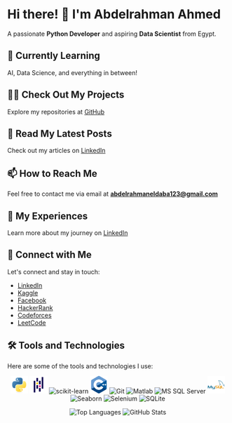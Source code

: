 # Hi there! 👋 I'm Abdelrahman Ahmed

A passionate **Python Developer** and aspiring **Data Scientist** from Egypt.

## 🌱 Currently Learning

AI, Data Science, and everything in between!

## 👨‍💻 Check Out My Projects

Explore my repositories at [GitHub](https://github.com/Abdelrahman47-code)

## 📝 Read My Latest Posts

Check out my articles on [LinkedIn](https://www.linkedin.com/in/abdelrahman-eldaba-739805192/)

## 📫 How to Reach Me

Feel free to contact me via email at **abdelrahmaneldaba123@gmail.com**

## 📄 My Experiences

Learn more about my journey on [LinkedIn](https://www.linkedin.com/in/abdelrahman-eldaba-739805192/)

## 🚀 Connect with Me

Let's connect and stay in touch:
- [LinkedIn](https://linkedin.com/in/abdelrahman-eldaba-739805192/)
- [Kaggle](https://kaggle.com/abdelrahmanahmed110)
- [Facebook](https://fb.com/profile.php?id=100009894226911)
- [HackerRank](https://www.hackerrank.com/abdelrahmanelda2)
- [Codeforces](https://codeforces.com/profile/abdelrahmaneldaba123)
- [LeetCode](https://www.leetcode.com/abdelrahmaneldaba123)

## 🛠️ Tools and Technologies

Here are some of the tools and technologies I use:
<p align="center">
  <img src="https://raw.githubusercontent.com/devicons/devicon/master/icons/python/python-original.svg" alt="Python" width="40" height="40"/>
  <img src="https://raw.githubusercontent.com/devicons/devicon/master/icons/pandas/pandas-original.svg" alt="Pandas" width="40" height="40"/>
  <img src="https://upload.wikimedia.org/wikipedia/commons/0/05/Scikit_learn_logo_small.svg" alt="scikit-learn" width="40" height="40"/>
  <img src="https://raw.githubusercontent.com/devicons/devicon/master/icons/cplusplus/cplusplus-original.svg" alt="C++" width="40" height="40"/>
  <img src="https://www.vectorlogo.zone/logos/git-scm/git-scm-icon.svg" alt="Git" width="40" height="40"/>
  <img src="https://upload.wikimedia.org/wikipedia/commons/2/21/Matlab_Logo.png" alt="Matlab" width="40" height="40"/>
  <img src="https://www.svgrepo.com/show/303229/microsoft-sql-server-logo.svg" alt="MS SQL Server" width="40" height="40"/>
  <img src="https://raw.githubusercontent.com/devicons/devicon/master/icons/mysql/mysql-original-wordmark.svg" alt="MySQL" width="40" height="40"/>
  <img src="https://seaborn.pydata.org/_images/logo-mark-lightbg.svg" alt="Seaborn" width="40" height="40"/>
  <img src="https://raw.githubusercontent.com/detain/svg-logos/780f25886640cef088af994181646db2f6b1a3f8/svg/selenium-logo.svg" alt="Selenium" width="40" height="40"/>
  <img src="https://www.vectorlogo.zone/logos/sqlite/sqlite-icon.svg" alt="SQLite" width="40" height="40"/>
  <!-- Add more icons here -->
</p>

<!-- GitHub Stats -->
<p align="center">
  <img src="https://github-readme-stats.vercel.app/api/top-langs?username=abdelrahman47-code&show_icons=true&locale=en&layout=compact" alt="Top Languages" />
  <img src="https://github-readme-stats.vercel.app/api?username=abdelrahman47-code&show_icons=true&locale=en" alt="GitHub Stats" />
</p>
